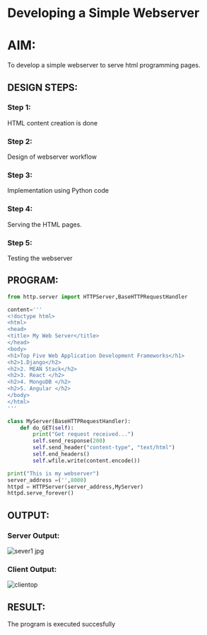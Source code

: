 # Developing a Simple Webserver

# AIM:

To develop a simple webserver to serve html programming pages.

## DESIGN STEPS:

### Step 1:

HTML content creation is done

### Step 2:

Design of webserver workflow

### Step 3:

Implementation using Python code

### Step 4:

Serving the HTML pages.

### Step 5:

Testing the webserver

## PROGRAM:
```python
from http.server import HTTPServer,BaseHTTPRequestHandler

content='''
<!doctype html>
<html>
<head>
<title> My Web Server</title>
</head>
<body>
<h1>Top Five Web Application Development Frameworks</h1>
<h2>1.Django</h2>
<h2>2. MEAN Stack</h2>
<h2>3. React </h2>
<h2>4. MongoDB </h2>
<h2>5. Angular </h2>
</body>
</html>
'''

class MyServer(BaseHTTPRequestHandler):
    def do_GET(self):
        print("Get request received...")
        self.send_response(200) 
        self.send_header("content-type", "text/html")       
        self.end_headers()
        self.wfile.write(content.encode())

print("This is my webserver") 
server_address =('',8000)
httpd = HTTPServer(server_address,MyServer)
httpd.serve_forever()
```

## OUTPUT:
### Server Output:
![sever1 jpg](https://user-images.githubusercontent.com/119401150/228723216-7064527d-44b9-4bd8-9fe3-ea3291e5e7f2.png)


### Client Output:
![clientop](https://user-images.githubusercontent.com/119401150/228723463-ed0df074-7d65-47b7-aa5d-850b7a987c86.jpg)


## RESULT:
The program is executed succesfully
